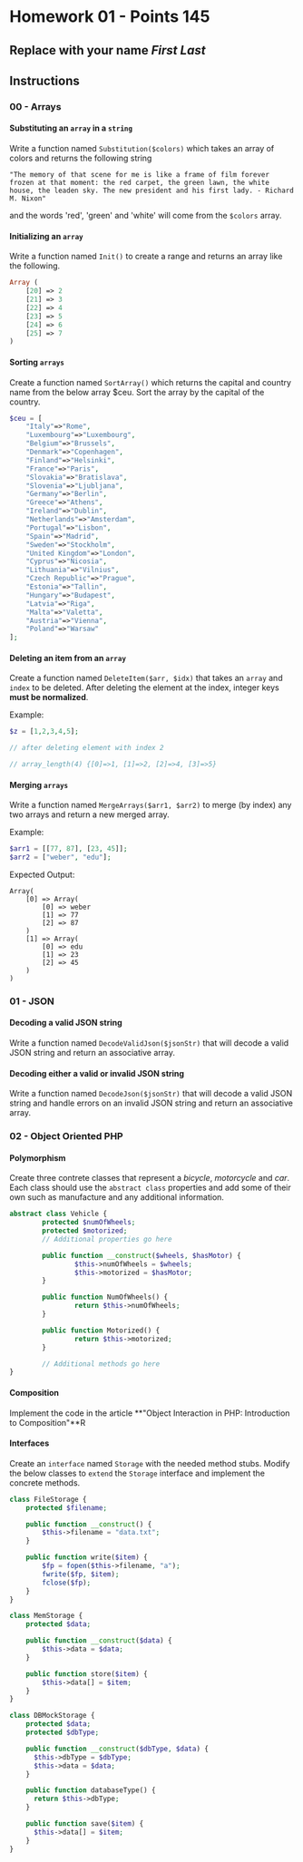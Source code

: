# Homework 01 - Points **145**

## Replace with your name *First* *Last*

## Instructions

### 00 - Arrays

#### Substituting an `array` in a `string`

Write a function named `Substitution($colors)` which takes an array of colors and returns the following string
```
"The memory of that scene for me is like a frame of film forever frozen at that moment: the red carpet, the green lawn, the white house, the leaden sky. The new president and his first lady. - Richard M. Nixon"
```
and the words 'red', 'green' and 'white' will come from the `$colors` array.

#### Initializing an `array`

Write a function named `Init()` to create a range and returns an array like the following.
```php
Array (
    [20] => 2
    [21] => 3
    [22] => 4
    [23] => 5
    [24] => 6
    [25] => 7
)
```

#### Sorting `arrays`

Create a function named `SortArray()` which returns the capital and country name from the below array $ceu. Sort the array by the capital of the country.

```php
$ceu = [
    "Italy"=>"Rome",
    "Luxembourg"=>"Luxembourg",
    "Belgium"=>"Brussels",
    "Denmark"=>"Copenhagen",
    "Finland"=>"Helsinki",
    "France"=>"Paris",
    "Slovakia"=>"Bratislava",
    "Slovenia"=>"Ljubljana",
    "Germany"=>"Berlin",
    "Greece"=>"Athens",
    "Ireland"=>"Dublin",
    "Netherlands"=>"Amsterdam",
    "Portugal"=>"Lisbon",
    "Spain"=>"Madrid",
    "Sweden"=>"Stockholm",
    "United Kingdom"=>"London",
    "Cyprus"=>"Nicosia",
    "Lithuania"=>"Vilnius",
    "Czech Republic"=>"Prague",
    "Estonia"=>"Tallin",
    "Hungary"=>"Budapest",
    "Latvia"=>"Riga",
    "Malta"=>"Valetta",
    "Austria"=>"Vienna",
    "Poland"=>"Warsaw"
];
```

#### Deleting an item from an `array`

Create a function named `DeleteItem($arr, $idx)` that takes an `array` and `index` to be deleted. After deleting the element at the index, integer keys **must be normalized**.

Example:
```php
$z = [1,2,3,4,5];

// after deleting element with index 2

// array_length(4) {[0]=>1, [1]=>2, [2]=>4, [3]=>5}
```

#### Merging `arrays`

Write a function named `MergeArrays($arr1, $arr2)` to merge (by index) any two arrays and return a new merged array.

Example:
```php
$arr1 = [[77, 87], [23, 45]];
$arr2 = ["weber", "edu"];
```
Expected Output:
```
Array(
    [0] => Array(
        [0] => weber
        [1] => 77
        [2] => 87
    )
    [1] => Array(
        [0] => edu
        [1] => 23
        [2] => 45
    )
)
```

### 01 - JSON

#### Decoding a valid JSON string

Write a function named `DecodeValidJson($jsonStr)` that will decode a valid JSON string and return an associative array.

#### Decoding either a valid or invalid JSON string

Write a function named `DecodeJson($jsonStr)` that will decode a valid JSON string and handle errors on an invalid JSON string and return an associative array.

### 02 - Object Oriented PHP

#### Polymorphism

Create three contrete classes that represent a *bicycle*, *motorcycle* and *car*.  Each class should use the `abstract class` properties and add some of their own such as manufacture and any additional information.

```php
abstract class Vehicle {
        protected $numOfWheels;
        protected $motorized;
        // Additional properties go here

        public function __construct($wheels, $hasMotor) {
                $this->numOfWheels = $wheels;
                $this->motorized = $hasMotor;
        }

        public function NumOfWheels() {
                return $this->numOfWheels;
        }

        public function Motorized() {
                return $this->motorized;
        }

        // Additional methods go here
}

```

#### Composition

Implement the code in the article **"Object Interaction in PHP: Introduction to Composition"**R

#### Interfaces

Create an `interface` named `Storage` with the needed method stubs.  Modify the below classes to `extend` the `Storage` interface and implement the concrete methods.

```php
class FileStorage {
    protected $filename;

    public function __construct() {
        $this->filename = "data.txt";
    }

    public function write($item) {
        $fp = fopen($this->filename, "a");
        fwrite($fp, $item);
        fclose($fp);
    }
}
```

```php
class MemStorage {
    protected $data;

    public function __construct($data) {
        $this->data = $data;
    }

    public function store($item) {
        $this->data[] = $item;
    }
}
```

```php
class DBMockStorage {
    protected $data;
    protected $dbType;

    public function __construct($dbType, $data) {
      $this->dbType = $dbType;
      $this->data = $data;
    }

    public function databaseType() {
      return $this->dbType;
    }

    public function save($item) {
      $this->data[] = $item;
    }
}
```
